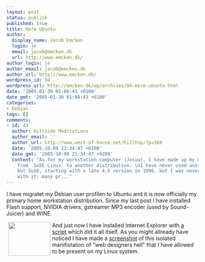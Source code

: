 ```yaml
---
layout: post
status: publish
published: true
title: More Ubuntu
author:
  display_name: Jacob Emcken
  login: je
  email: jacob@emcken.dk
  url: http://www.emcken.dk/
author_login: je
author_email: jacob@emcken.dk
author_url: http://www.emcken.dk/
wordpress_id: 94
wordpress_url: http://emcken.dk/wp/archives/94-more-ubuntu.html
date: '2005-01-30 01:08:43 +0100'
date_gmt: '2005-01-30 01:08:43 +0100'
categories:
- Debian
tags: []
comments:
- id: 43
  author: Hillside Meditations
  author_email: ''
  author_url: http://www.west-of-house.net/hilltop/?p=368
  date: '2005-10-09 22:34:47 +0200'
  date_gmt: '2005-10-09 21:34:47 +0200'
  content: "As for my workstation computer (Josua), I have made up my mind to switch
    from  SuSE Linux  to another distribution. \nI have never used another Linux brand
    but SuSE, starting with a late 4.X version in 1996, but I was never really happy
    with it: many pr..."
---
```

I have migratet my Debian user profilen to Ubuntu and it is now officially my primary home workstation distribution.
Since my last post I have installed Flash support, NVIDIA drivers, gstreamer MP3 encoder (used by Sound-Juicer) and WINE.

<a href='/weblog/uploads/IE_under_Ubuntu.png'><img width='110' height='88' border='0' hspace='5' align='left' src='/weblog/uploads/IE_under_Ubuntu.thumb.png' alt='' /></a> And just now I have installed Internet Explorer with <a href="http://sidenet.ddo.jp/winetips/config.html">a script</a> which did it all itself.
As you might allready have noticed I have made a
<a href='/weblog/uploads/IE_under_Ubuntu.png'>screenshot</a> of this isolated manifistation of "web designers hell" that I have allowed to be present on my Linux system.

